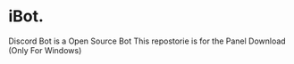 # iBot. 
Discord Bot is a Open Source Bot
This repostorie is for the Panel Download (Only For Windows) 
